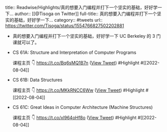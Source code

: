 title:: Readwise/Highlights/真的想要入门编程并打下一个坚实的基础，好好学一下...
author:: [[@Tisoga on Twitter]]
full-title:: 真的想要入门编程并打下一个坚实的基础，好好学一下...
category:: #tweets
url:: https://twitter.com/Tisoga/status/1554766827502202881

- 真的想要入门编程并打下一个坚实的基础，好好学一下 UC Berkeley 的 3 门课就可以了。
- CS 61A: Structure and Interpretation of Computer Programs
  
  课程主页 👇
  https://t.co/Bq6sMQ1B7n ([View Tweet](https://twitter.com/Tisoga/status/1554766830002024448)) #Highlight #[[2022-08-04]]
- CS 61B: Data Structures
  
  课程主页 👇
  https://t.co/MKkRNCC6Ww ([View Tweet](https://twitter.com/Tisoga/status/1554766832472449024)) #Highlight #[[2022-08-04]]
- CS 61C: Great Ideas in Computer Architecture (Machine Structures)
  
  课程主页 👇
  https://t.co/xl964oHf8o ([View Tweet](https://twitter.com/Tisoga/status/1554766835047772161)) #Highlight #[[2022-08-04]]